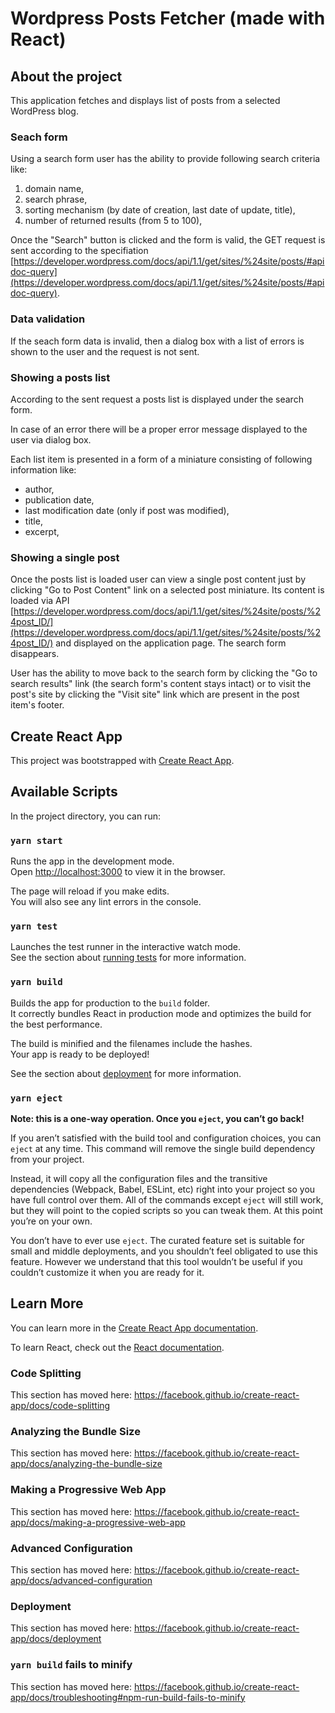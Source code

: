 # Wordpress Posts Fetcher (made with React)

## About the project

This application fetches and displays list of posts from a selected WordPress blog.

### Seach form

Using a search form user has the ability to provide following search criteria like:

1. domain name,
2. search phrase,
3. sorting mechanism (by date of creation, last date of update, title),
4. number of returned results (from 5 to 100),

Once the "Search" button is clicked and the form is valid, the GET request is sent according to the specifiation [https://developer.wordpress.com/docs/api/1.1/get/sites/%24site/posts/#apidoc-query](https://developer.wordpress.com/docs/api/1.1/get/sites/%24site/posts/#apidoc-query).

### Data validation

If the seach form data is invalid, then a dialog box with a list of errors is shown to the user and the request is not sent.

### Showing a posts list

According to the sent request a posts list is displayed under the search form.

In case of an error there will be a proper error message displayed to the user via dialog box.

Each list item is presented in a form of a miniature consisting of following information like:

- author,
- publication date,
- last modification date (only if post was modified),
- title,
- excerpt,

### Showing a single post

Once the posts list is loaded user can view a single post content just by clicking "Go to Post Content" link on a selected post miniature. Its content is loaded via API [https://developer.wordpress.com/docs/api/1.1/get/sites/%24site/posts/%24post_ID/](https://developer.wordpress.com/docs/api/1.1/get/sites/%24site/posts/%24post_ID/) and displayed on the application page. The search form disappears.

User has the ability to move back to the search form by clicking the "Go to search results" link (the search form's content stays intact) or to visit the post's site by clicking the "Visit site" link which are present in the post item's footer.

## Create React App

This project was bootstrapped with [Create React App](https://github.com/facebook/create-react-app).

## Available Scripts

In the project directory, you can run:

### `yarn start`

Runs the app in the development mode.<br />
Open [http://localhost:3000](http://localhost:3000) to view it in the browser.

The page will reload if you make edits.<br />
You will also see any lint errors in the console.

### `yarn test`

Launches the test runner in the interactive watch mode.<br />
See the section about [running tests](https://facebook.github.io/create-react-app/docs/running-tests) for more information.

### `yarn build`

Builds the app for production to the `build` folder.<br />
It correctly bundles React in production mode and optimizes the build for the best performance.

The build is minified and the filenames include the hashes.<br />
Your app is ready to be deployed!

See the section about [deployment](https://facebook.github.io/create-react-app/docs/deployment) for more information.

### `yarn eject`

**Note: this is a one-way operation. Once you `eject`, you can’t go back!**

If you aren’t satisfied with the build tool and configuration choices, you can `eject` at any time. This command will remove the single build dependency from your project.

Instead, it will copy all the configuration files and the transitive dependencies (Webpack, Babel, ESLint, etc) right into your project so you have full control over them. All of the commands except `eject` will still work, but they will point to the copied scripts so you can tweak them. At this point you’re on your own.

You don’t have to ever use `eject`. The curated feature set is suitable for small and middle deployments, and you shouldn’t feel obligated to use this feature. However we understand that this tool wouldn’t be useful if you couldn’t customize it when you are ready for it.

## Learn More

You can learn more in the [Create React App documentation](https://facebook.github.io/create-react-app/docs/getting-started).

To learn React, check out the [React documentation](https://reactjs.org/).

### Code Splitting

This section has moved here: https://facebook.github.io/create-react-app/docs/code-splitting

### Analyzing the Bundle Size

This section has moved here: https://facebook.github.io/create-react-app/docs/analyzing-the-bundle-size

### Making a Progressive Web App

This section has moved here: https://facebook.github.io/create-react-app/docs/making-a-progressive-web-app

### Advanced Configuration

This section has moved here: https://facebook.github.io/create-react-app/docs/advanced-configuration

### Deployment

This section has moved here: https://facebook.github.io/create-react-app/docs/deployment

### `yarn build` fails to minify

This section has moved here: https://facebook.github.io/create-react-app/docs/troubleshooting#npm-run-build-fails-to-minify
